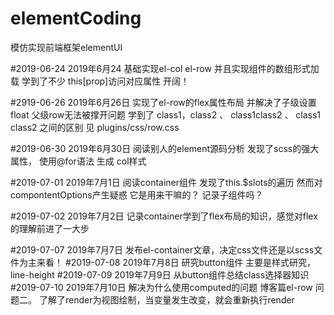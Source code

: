 # elementCoding
模仿实现前端框架elementUI

#2019-06-24
2019年6月24  基础实现el-col  el-row 并且实现组件的数组形式加载
学到了不少  this[prop]访问对应属性  开阔！

#2919-06-26
2019年6月26日   实现了el-row的flex属性布局   并解决了子级设置float  父级row无法被撑开问题
学到了 class1，class2 、  class1class2 、 class1 class2 之间的区别  见 plugins/css/row.css

#2019-06-30
2019年6月30日   阅读别人的element源码分析  发现了scss的强大属性， 使用@for语法 生成 col样式

#2019-07-01
2019年7月1日   阅读container组件   发现了this.$slots的遍历   然而对compontentOptions产生疑惑  它是用来干嘛的？ 记录子组件吗？

#2019-07-02
2019年7月2日   记录container学到了flex布局的知识，感觉对flex的理解前进了一大步

#2019-07-07
2019年7月7日    发布el-container文章，决定css文件还是以scss文件为主来看！
#2019-07-08
2019年7月8日    研究button组件 主要是样式研究，line-height
#2019-07-09
2019年7月9日    从button组件总结class选择器知识
#2019-07-10
2019年7月10日    解决为什么使用computed的问题   博客篇el-row 问题二。 了解了render为视图绘制，当变量发生改变，就会重新执行render